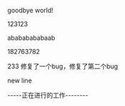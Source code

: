 goodbye world!

123123

abababababaab

182763782

233 修复了一个bug，修复了第二个bug

new line

-----正在进行的工作--------
